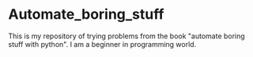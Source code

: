 # Automate_boring_stuff
This is my repository of trying problems from the book "automate boring stuff with python". I am a beginner in programming world. 

